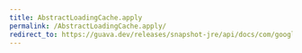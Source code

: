 ```yaml
---
title: AbstractLoadingCache.apply
permalink: /AbstractLoadingCache.apply/
redirect_to: https://guava.dev/releases/snapshot-jre/api/docs/com/google/common/cache/AbstractLoadingCache.html#apply-K-
---
```

